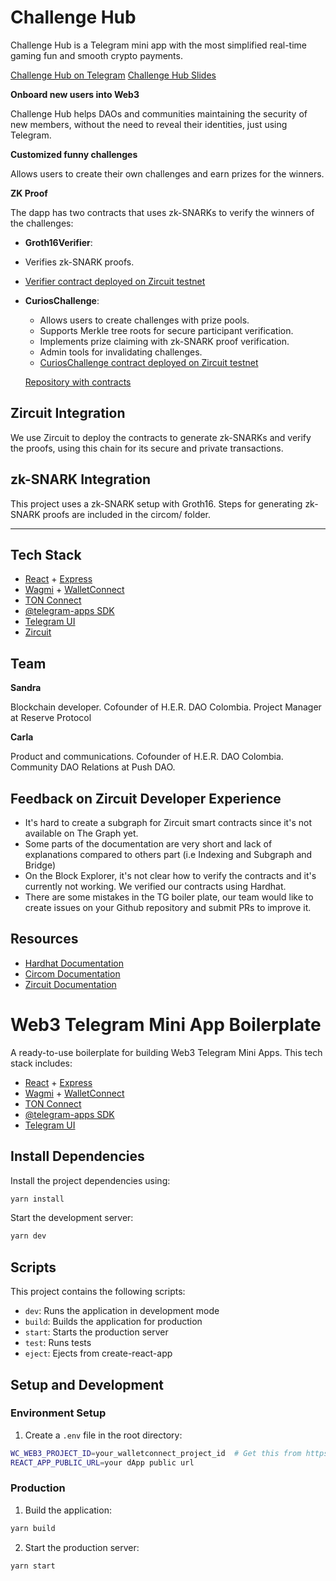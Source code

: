 # Challenge Hub 

Challenge Hub is a Telegram mini app with the most simplified real-time gaming fun and smooth crypto payments.

[Challenge Hub on Telegram](https://t.me/mini_quests_bot/mychallenge)
[Challenge Hub Slides](https://www.canva.com/design/DAGWqQUnHp8/hb3wdu1l4p-_GIAK8_sbtA/view?utm_content=DAGWqQUnHp8&utm_campaign=designshare&utm_medium=link&utm_source=editor)

**Onboard new users into Web3**

Challenge Hub helps DAOs and communities maintaining the security of new members, without the need to reveal their identities, just using Telegram.

**Customized funny challenges**

Allows users to create their own challenges and earn prizes for the winners.

**ZK Proof**
 
 The dapp has two contracts that uses zk-SNARKs to verify the winners of the challenges:

 - **Groth16Verifier**: 
  - Verifies zk-SNARK proofs. 
  - [Verifier contract deployed on Zircuit testnet](https://explorer.testnet.zircuit.com/address/0x201B30C1B71E3Dcf61bE22D04166A854203c6E90?activeTab=3)
- **CuriosChallenge**:
  - Allows users to create challenges with prize pools.
  - Supports Merkle tree roots for secure participant verification.
  - Implements prize claiming with zk-SNARK proof verification.
  - Admin tools for invalidating challenges.
  - [CuriosChallenge contract deployed on Zircuit testnet](https://explorer.testnet.zircuit.com/address/0xBcF2EbE34681ea0a0F7D93E3326EBB9a16a5C35C)

  [Repository with contracts](https://github.com/sandragcarrillo/challenge-hub-contracts)


## Zircuit Integration

We use Zircuit to deploy the contracts to generate zk-SNARKs and verify the proofs, using this chain for its secure and private transactions.

## zk-SNARK Integration
This project uses a zk-SNARK setup with Groth16. Steps for generating zk-SNARK proofs are included in the circom/ folder.

---

## Tech Stack

- [React](https://react.dev/) + [Express](https://expressjs.com/)
- [Wagmi](https://wagmi.sh/) + [WalletConnect](https://reown.com/)
- [TON Connect](https://docs.ton.org/develop/dapps/ton-connect/overview)
- [@telegram-apps SDK](https://docs.telegram-mini-apps.com/packages/telegram-apps-sdk/2-x)
- [Telegram UI](https://tgui.xelene.me/?path=/docs/getting-started--documentation)
- [Zircuit](https://docs.zircuit.com/)

## Team

**Sandra**

Blockchain developer. Cofounder of H.E.R. DAO Colombia. Project Manager at Reserve Protocol

**Carla**

Product and communications. Cofounder of H.E.R. DAO Colombia. Community DAO Relations at Push DAO.

## Feedback on Zircuit Developer Experience

- It's hard to create a subgraph for Zircuit smart contracts since it's not available on The Graph yet.
- Some parts of the documentation are very short and lack of explanations compared to others part (i.e Indexing and Subgraph and Bridge)
- On the Block Explorer, it's not clear how to verify the contracts and it's currently not working. We verified our contracts using Hardhat. 
- There are some mistakes in the TG boiler plate, our team would like to create issues on your Github repository and submit PRs to improve it.



## Resources
- [Hardhat Documentation](https://hardhat.org/docs)
- [Circom Documentation](https://docs.circom.io/)
- [Zircuit Documentation](https://docs.zircuit.com/)


# Web3 Telegram Mini App Boilerplate

A ready-to-use boilerplate for building Web3 Telegram Mini Apps.
This tech stack includes:
- [React](https://react.dev/) + [Express](https://expressjs.com/)
- [Wagmi](https://wagmi.sh/) + [WalletConnect](https://reown.com/)
- [TON Connect](https://docs.ton.org/develop/dapps/ton-connect/overview)
- [@telegram-apps SDK](https://docs.telegram-mini-apps.com/packages/telegram-apps-sdk/2-x)
- [Telegram UI](https://tgui.xelene.me/?path=/docs/getting-started--documentation)

## Install Dependencies

Install the project dependencies using:

```bash
yarn install
```

Start the development server:

```bash
yarn dev
```

## Scripts

This project contains the following scripts:

- `dev`: Runs the application in development mode
- `build`: Builds the application for production
- `start`: Starts the production server
- `test`: Runs tests
- `eject`: Ejects from create-react-app


## Setup and Development

### Environment Setup

1. Create a `.env` file in the root directory:

```bash
WC_WEB3_PROJECT_ID=your_walletconnect_project_id  # Get this from https://cloud.walletconnect.com/
REACT_APP_PUBLIC_URL=your dApp public url
```

### Production

1. Build the application:

```bash
yarn build
```

2. Start the production server:

```bash
yarn start
```
